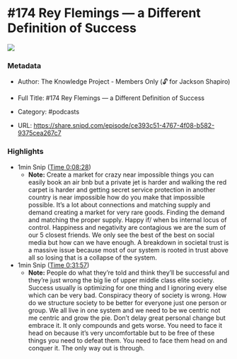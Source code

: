# #174 Rey Flemings —  a Different Definition of Success

![](https://wsrv.nl/?url=https%3A%2F%2Fcdn.supercast.com%2Fchannel%2F131%2Fartwork%2Flarge-7ae3c2d97a3bab76782035e4cea0046a.png&w=100&h=100)

### Metadata

- Author: The Knowledge Project - Members Only (🔓 for Jackson Shapiro)
- Full Title: #174 Rey Flemings —  a Different Definition of Success
- Category: #podcasts



- URL: https://share.snipd.com/episode/ce393c51-4767-4f08-b582-9375cea267c7

### Highlights

- 1min Snip ([Time 0:08:28](https://share.snipd.com/snip/f570cabf-ba3c-491b-8d11-d426f6bbc382))
    - **Note:** Create a market for crazy near impossible things you can easily book an air bnb but a private jet is harder and walking the red carpet is harder and getting secret service protection in another country is near impossible how do you make that impossible possible. It’s a lot about connections and matching supply and demand creating a market for very rare goods. Finding the demand and matching the proper supply. Happy if/ when bs internal locus of control. Happiness and negativity are contagious we are the sum of our 5 closest friends. We only see the best of the best on social media but how can we have enough. A breakdown in societal trust is a massive issue because most of our system is rooted in trust above all so losing that is a collapse of the system.
- 1min Snip ([Time 0:31:57](https://share.snipd.com/snip/efe48863-f4f3-4004-915d-0f5e6f82715d))
    - **Note:** People do what they’re told and think they’ll be successful and they’re just wrong the big lie of upper middle class elite society. Success usually is optimizing for one thing and I ignoring every else which can be very bad. Conspiracy theory of society is wrong. How do we structure society to be better for everyone just one person or group. We all live in one system and we need to be we centric not me centric and grow the pie. Don’t delay great personal change but embrace it. It only compounds and gets worse. You need to face it head on because it’s very uncomfortable but to be free of these things you need to defeat them. You need to face them head on and conquer it. The only way out is through.

